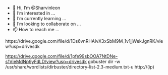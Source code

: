 - 👋 Hi, I’m @Sharvinleon
- 👀 I’m interested in ...
- 🌱 I’m currently learning ...
- 💞️ I’m looking to collaborate on ...
- 📫 How to reach me ...

<!---
Sharvinleon/Sharvinleon is a ✨ special ✨ repository because its `README.md` (this file) appears on your GitHub profile.
You can click the Preview link to take a look at your changes.
--->https://drive.google.com/file/d/1Ds6vnRHAIvX3xSbM9M_1v1jjWekJgnRK/view?usp=drivesdk
https://drive.google.com/file/d/1pfe99sbOOA7NtDNe-s1VieMdNp9yFdLD/view?usp=drivesdk
gobuster dir -w /usr/share/wordlists/dirbuster/directory-list-2.3-medium.txt-u http://(ip)